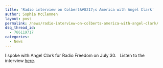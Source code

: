 ```yaml
---
title: 'Radio interview on Colbert&#8217;s America with Angel Clark'
author: Sophia McClennen
layout: post
permalink: /news/radio-interview-on-colberts-america-with-angel-clark/
dsq_thread_id:
  - 786119717
categories:
  - News
---
```

I spoke with Angel Clark for Radio Freedom on July 30.   Listen to the interview [here][1].

 [1]: http://www.spreaker.com/user/angelclark/sophia_mcclennen_on_the_angel_clark_show_1